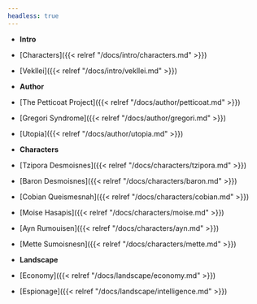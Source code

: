 ```yaml
---
headless: true
---
```

- **Intro**
- [Characters]({{< relref "/docs/intro/characters.md" >}})
- [Vekllei]({{< relref "/docs/intro/vekllei.md" >}})
- **Author**
- [The Petticoat Project]({{< relref "/docs/author/petticoat.md" >}})
- [Gregori Syndrome]({{< relref "/docs/author/gregori.md" >}})
- [Utopia]({{< relref "/docs/author/utopia.md" >}})
- **Characters**
- [Tzipora Desmoisnes]({{< relref "/docs/characters/tzipora.md" >}})
- [Baron Desmoisnes]({{< relref "/docs/characters/baron.md" >}})
- [Cobian Queismesnah]({{< relref "/docs/characters/cobian.md" >}})
- [Moise Hasapis]({{< relref "/docs/characters/moise.md" >}})
- [Ayn Rumouisen]({{< relref "/docs/characters/ayn.md" >}})
- [Mette Sumoisnesn]({{< relref "/docs/characters/mette.md" >}})

- **Landscape**
- [Economy]({{< relref "/docs/landscape/economy.md" >}})
- [Espionage]({{< relref "/docs/landscape/intelligence.md" >}})
